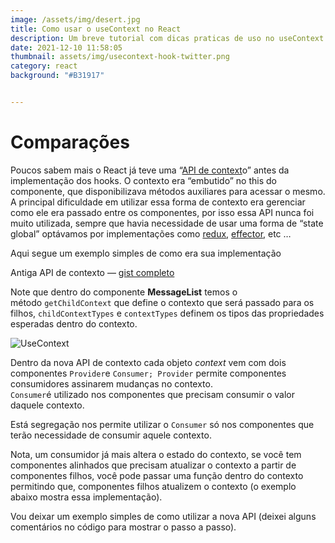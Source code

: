 ```yaml
---
image: /assets/img/desert.jpg
title: Como usar o useContext no React
description: Um breve tutorial com dicas praticas de uso no useContext
date: 2021-12-10 11:58:05
thumbnail: assets/img/usecontext-hook-twitter.png
category: react
background: "#B31917"


---
```


# **Comparações**

Poucos sabem mais o React já teve uma “[API de context](https://pt-br.reactjs.org/docs/legacy-context.html)o” antes da implementação dos hooks. O contexto era “embutido” no this do componente, que disponibilizava métodos auxiliares para acessar o mesmo.\
A principal dificuldade em utilizar essa forma de contexto era gerenciar como ele era passado entre os componentes, por isso essa API nunca foi muito utilizada, sempre que havia necessidade de usar uma forma de “state global” optávamos por implementações como [redux](https://www.google.com/url?sa=t&rct=j&q=&esrc=s&source=web&cd=2&cad=rja&uact=8&ved=2ahUKEwi36PKVvdToAhVrHLkGHS9FBcMQFjABegQIAxAB&url=https%3A%2F%2Fredux.js.org%2Fintroduction%2Fgetting-started&usg=AOvVaw3poOhKKu-c0Wtpt9_zhNLR), [effector](https://effector.now.sh/), etc …

Aqui segue um exemplo simples de como era sua implementação

Antiga API de contexto — [gist completo](https://gist.github.com/dev-jpnobrega/e880a4cd935bd76beed8a0e5a9670451)

Note que dentro do componente **MessageList** temos o método `getChildContext` que define o contexto que será passado para os filhos, `childContextTypes` e `contextTypes` definem os tipos das propriedades esperadas dentro do contexto.

![UseContext](assets/img/usecontext-hook-twitter.png "ReactHooks")

Dentro da nova API de contexto cada objeto *context* vem com dois componentes `Provider`e `Consumer;
Provider` permite componentes consumidores assinarem mudanças no contexto.\
`Consumer`é utilizado nos componentes que precisam consumir o valor daquele contexto.

Está segregação nos permite utilizar o `Consumer` só nos componentes que terão necessidade de consumir aquele contexto.

Nota, um consumidor já mais altera o estado do contexto, se você tem componentes alinhados que precisam atualizar o contexto a partir de componentes filhos, você pode passar uma função dentro do contexto permitindo que, componentes filhos atualizem o contexto (o exemplo abaixo mostra essa implementação).

Vou deixar um exemplo simples de como utilizar a nova API (deixei alguns comentários no código para mostrar o passo a passo).
